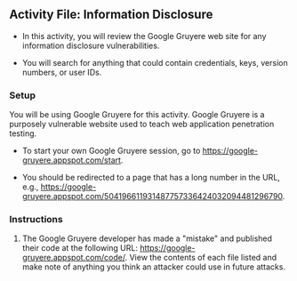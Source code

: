 ## Activity File: Information Disclosure

- In this activity, you will review the Google Gruyere web site for any information disclosure vulnerabilities.

- You will search for anything that could contain credentials, keys, version numbers, or user IDs.

### Setup

You will be using Google Gruyere for this activity. Google Gruyere is a purposely vulnerable website used to teach web application penetration testing. 

- To start your own Google Gruyere session, go to https://google-gruyere.appspot.com/start. 

- You should be redirected to a page that has a long number in the URL, e.g., https://google-gruyere.appspot.com/504196611931487757336424032094481296790.

### Instructions 

1. The Google Gruyere developer has made a "mistake" and published their code at the following URL: https://google-gruyere.appspot.com/code/. View the contents of each file listed and make note of anything you think an attacker could use in future attacks.

